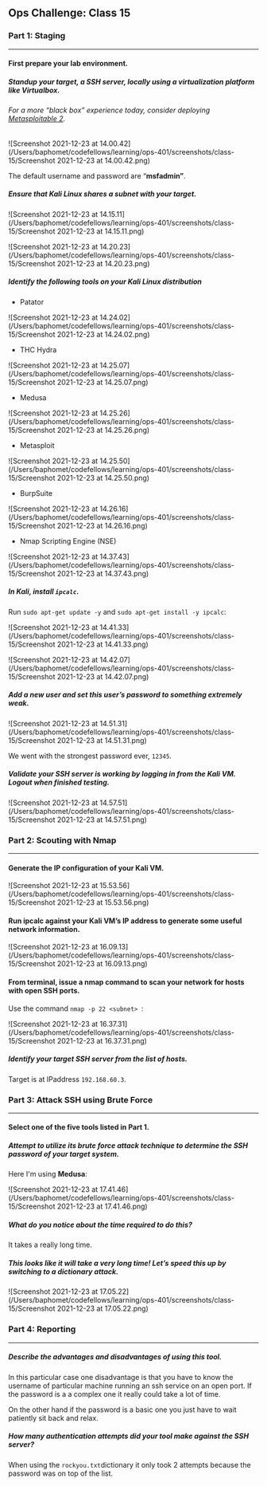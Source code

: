 ## Ops Challenge: Class 15

### Part 1: Staging

------

#### First prepare your lab environment.

##### Standup your target, a SSH server, locally using a virtualization platform like Virtualbox.

###### For a more “black box” experience today, consider deploying [Metasploitable 2](https://information.rapid7.com/download-metasploitable-2017-thanks.html).

![Screenshot 2021-12-23 at 14.00.42](/Users/baphomet/codefellows/learning/ops-401/screenshots/class-15/Screenshot 2021-12-23 at 14.00.42.png)

 The default username and password are “**msfadmin”**.

##### Ensure that Kali Linux shares a subnet with your target.

![Screenshot 2021-12-23 at 14.15.11](/Users/baphomet/codefellows/learning/ops-401/screenshots/class-15/Screenshot 2021-12-23 at 14.15.11.png)

![Screenshot 2021-12-23 at 14.20.23](/Users/baphomet/codefellows/learning/ops-401/screenshots/class-15/Screenshot 2021-12-23 at 14.20.23.png)

##### Identify the following tools on your Kali Linux distribution

+ Patator

![Screenshot 2021-12-23 at 14.24.02](/Users/baphomet/codefellows/learning/ops-401/screenshots/class-15/Screenshot 2021-12-23 at 14.24.02.png)

- THC Hydra

![Screenshot 2021-12-23 at 14.25.07](/Users/baphomet/codefellows/learning/ops-401/screenshots/class-15/Screenshot 2021-12-23 at 14.25.07.png)

- Medusa

![Screenshot 2021-12-23 at 14.25.26](/Users/baphomet/codefellows/learning/ops-401/screenshots/class-15/Screenshot 2021-12-23 at 14.25.26.png)

- Metasploit

![Screenshot 2021-12-23 at 14.25.50](/Users/baphomet/codefellows/learning/ops-401/screenshots/class-15/Screenshot 2021-12-23 at 14.25.50.png)

- BurpSuite

![Screenshot 2021-12-23 at 14.26.16](/Users/baphomet/codefellows/learning/ops-401/screenshots/class-15/Screenshot 2021-12-23 at 14.26.16.png)

- Nmap Scripting Engine (NSE)

![Screenshot 2021-12-23 at 14.37.43](/Users/baphomet/codefellows/learning/ops-401/screenshots/class-15/Screenshot 2021-12-23 at 14.37.43.png)

##### In Kali, install `ipcalc`.

Run `sudo apt-get update -y` and `sudo apt-get install -y ipcalc`:

![Screenshot 2021-12-23 at 14.41.33](/Users/baphomet/codefellows/learning/ops-401/screenshots/class-15/Screenshot 2021-12-23 at 14.41.33.png)

![Screenshot 2021-12-23 at 14.42.07](/Users/baphomet/codefellows/learning/ops-401/screenshots/class-15/Screenshot 2021-12-23 at 14.42.07.png)

##### Add a new user and set this user’s password to something extremely weak.

![Screenshot 2021-12-23 at 14.51.31](/Users/baphomet/codefellows/learning/ops-401/screenshots/class-15/Screenshot 2021-12-23 at 14.51.31.png)

We went with the strongest password ever, `12345`.

##### Validate your SSH server is working by logging in from the Kali VM. Logout when finished testing.

![Screenshot 2021-12-23 at 14.57.51](/Users/baphomet/codefellows/learning/ops-401/screenshots/class-15/Screenshot 2021-12-23 at 14.57.51.png)

### Part 2: Scouting with Nmap

------

#### Generate the IP configuration of your Kali VM.

![Screenshot 2021-12-23 at 15.53.56](/Users/baphomet/codefellows/learning/ops-401/screenshots/class-15/Screenshot 2021-12-23 at 15.53.56.png)

#### Run ipcalc against your Kali VM’s IP address to generate some useful network information.

![Screenshot 2021-12-23 at 16.09.13](/Users/baphomet/codefellows/learning/ops-401/screenshots/class-15/Screenshot 2021-12-23 at 16.09.13.png)

#### From terminal, issue a nmap command to scan your network for hosts with open SSH ports.

Use the command `nmap -p 22 <subnet> `:

![Screenshot 2021-12-23 at 16.37.31](/Users/baphomet/codefellows/learning/ops-401/screenshots/class-15/Screenshot 2021-12-23 at 16.37.31.png)

##### Identify your target SSH server from the list of hosts.

Target is at IPaddress `192.168.60.3`.

### Part 3: Attack SSH using Brute Force

------

#### Select one of the five tools listed in Part 1.

##### Attempt to utilize its brute force attack technique to determine the SSH password of your target system.

Here I'm using **Medusa**:

![Screenshot 2021-12-23 at 17.41.46](/Users/baphomet/codefellows/learning/ops-401/screenshots/class-15/Screenshot 2021-12-23 at 17.41.46.png)

##### What do you notice about the time required to do this?

It takes a really long time.

##### This looks like it will take a very long time! Let’s speed this up by switching to a dictionary attack.

![Screenshot 2021-12-23 at 17.05.22](/Users/baphomet/codefellows/learning/ops-401/screenshots/class-15/Screenshot 2021-12-23 at 17.05.22.png)

### Part 4: Reporting

------

##### Describe the advantages and disadvantages of using this tool.

In this particular case one disadvantage is that you have to know the username of particular machine running an ssh service on an open port. If the password is a a complex one it really could take a lot of time. 

On the other hand if the password is a basic one you just have to wait patiently sit back and relax.

##### How many authentication attempts did your tool make against the SSH server?

When using the `rockyou.txt`dictionary it only took 2 attempts because the password was on top of the list.